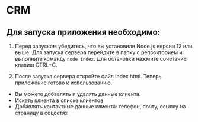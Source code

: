 # CRM
## Для запуска приложения необходимо:
1. Перед запуском убедитесь, что вы установили Node.js версии 12 или выше.
Для запуска сервера перейдите в папку с репозиторием и выполните команду `node index`. Для остановки нажмите сочетание клавиш CTRL+C.

2. После запуска сервера откройте файл index.html. Теперь приложение готово к использованию. 
* Вы можете добавлять и удалять данные клиента. 
* Искать клиента в списке клиентов
* Добавлять контактные данные клиента: телефон, почту, ссылку на страницу в соцсетях
